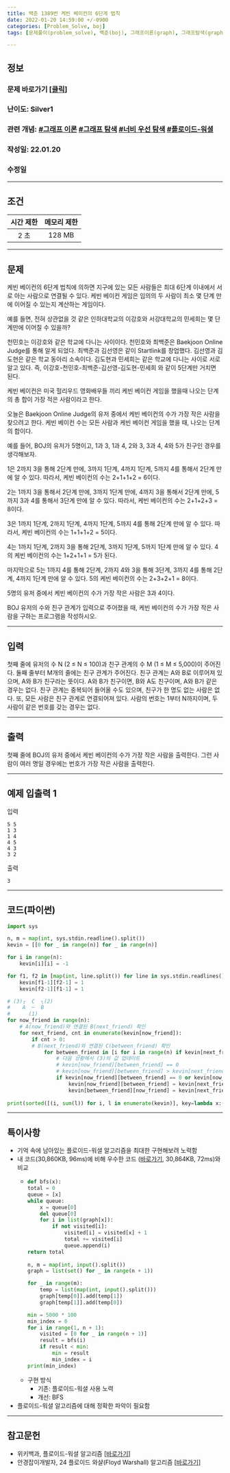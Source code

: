 ```yaml
---
title: 백준 1389번 케빈 베이컨의 6단계 법칙
date: 2022-01-20 14:59:00 +/-0900
categories: [Problem_Solve, boj]
tags: [문제풀이(problem_solve), 백준(boj), 그래프이론(graph), 그래프탐색(graph_search), 너비우선탐색(breadth_first_search), 플로이드-워셜 알고리즘(floyd_warshall_algorithm)]

---
```

## 정보
### 문제 바로가기 [[클릭](https://www.acmicpc.net/problem/1389)]
### 난이도: Silver1
### 관련 개념: [#그래프 이론](https://www.acmicpc.net/problemset?sort=ac_desc&algo=7) [#그래프 탐색](https://www.acmicpc.net/problemset?sort=ac_desc&algo=11) [#너비 우선 탐색](https://www.acmicpc.net/problemset?sort=ac_desc&algo=126) [#플로이드-워셜](https://www.acmicpc.net/problemset?sort=ac_desc&algo=31)
### 작성일: 22.01.20
### 수정일

---
## 조건

시간 제한|메모리 제한
:---:|:---:
2 초|128 MB

---
## 문제
케빈 베이컨의 6단계 법칙에 의하면 지구에 있는 모든 사람들은 최대 6단계 이내에서 서로 아는 사람으로 연결될 수 있다. 케빈 베이컨 게임은 임의의 두 사람이 최소 몇 단계 만에 이어질 수 있는지 계산하는 게임이다.

예를 들면, 전혀 상관없을 것 같은 인하대학교의 이강호와 서강대학교의 민세희는 몇 단계만에 이어질 수 있을까?

천민호는 이강호와 같은 학교에 다니는 사이이다. 천민호와 최백준은 Baekjoon Online Judge를 통해 알게 되었다. 최백준과 김선영은 같이 Startlink를 창업했다. 김선영과 김도현은 같은 학교 동아리 소속이다. 김도현과 민세희는 같은 학교에 다니는 사이로 서로 알고 있다. 즉, 이강호-천민호-최백준-김선영-김도현-민세희 와 같이 5단계만 거치면 된다.

케빈 베이컨은 미국 헐리우드 영화배우들 끼리 케빈 베이컨 게임을 했을때 나오는 단계의 총 합이 가장 적은 사람이라고 한다.

오늘은 Baekjoon Online Judge의 유저 중에서 케빈 베이컨의 수가 가장 작은 사람을 찾으려고 한다. 케빈 베이컨 수는 모든 사람과 케빈 베이컨 게임을 했을 때, 나오는 단계의 합이다.

예를 들어, BOJ의 유저가 5명이고, 1과 3, 1과 4, 2와 3, 3과 4, 4와 5가 친구인 경우를 생각해보자.

1은 2까지 3을 통해 2단계 만에, 3까지 1단계, 4까지 1단계, 5까지 4를 통해서 2단계 만에 알 수 있다. 따라서, 케빈 베이컨의 수는 2+1+1+2 = 6이다.

2는 1까지 3을 통해서 2단계 만에, 3까지 1단계 만에, 4까지 3을 통해서 2단계 만에, 5까지 3과 4를 통해서 3단계 만에 알 수 있다. 따라서, 케빈 베이컨의 수는 2+1+2+3 = 8이다.

3은 1까지 1단계, 2까지 1단계, 4까지 1단계, 5까지 4를 통해 2단계 만에 알 수 있다. 따라서, 케빈 베이컨의 수는 1+1+1+2 = 5이다.

4는 1까지 1단계, 2까지 3을 통해 2단계, 3까지 1단계, 5까지 1단계 만에 알 수 있다. 4의 케빈 베이컨의 수는 1+2+1+1 = 5가 된다.

마지막으로 5는 1까지 4를 통해 2단계, 2까지 4와 3을 통해 3단계, 3까지 4를 통해 2단계, 4까지 1단계 만에 알 수 있다. 5의 케빈 베이컨의 수는 2+3+2+1 = 8이다.

5명의 유저 중에서 케빈 베이컨의 수가 가장 작은 사람은 3과 4이다.

BOJ 유저의 수와 친구 관계가 입력으로 주어졌을 때, 케빈 베이컨의 수가 가장 작은 사람을 구하는 프로그램을 작성하시오.

---
## 입력
첫째 줄에 유저의 수 N (2 ≤ N ≤ 100)과 친구 관계의 수 M (1 ≤ M ≤ 5,000)이 주어진다. 둘째 줄부터 M개의 줄에는 친구 관계가 주어진다. 친구 관계는 A와 B로 이루어져 있으며, A와 B가 친구라는 뜻이다. A와 B가 친구이면, B와 A도 친구이며, A와 B가 같은 경우는 없다. 친구 관계는 중복되어 들어올 수도 있으며, 친구가 한 명도 없는 사람은 없다. 또, 모든 사람은 친구 관계로 연결되어져 있다. 사람의 번호는 1부터 N까지이며, 두 사람이 같은 번호를 갖는 경우는 없다.

---
## 출력
첫째 줄에 BOJ의 유저 중에서 케빈 베이컨의 수가 가장 작은 사람을 출력한다. 그런 사람이 여러 명일 경우에는 번호가 가장 작은 사람을 출력한다.

---
## 예제 입출력 1
입력
```
5 5
1 3
1 4
4 5
4 3
3 2
```

출력
```
3
```

---
## 코드(파이썬)
```python
import sys

n, m = map(int, sys.stdin.readline().split())
kevin = [[0 for _ in range(n)] for _ in range(n)]

for i in range(n):
    kevin[i][i] = -1

for f1, f2 in [map(int, line.split()) for line in sys.stdin.readlines()]:
    kevin[f1-1][f2-1] = 1
    kevin[f2-1][f1-1] = 1

# (3)┌  C  ┐(2)
#    A  ─  B
#      (1)  
for now_friend in range(n):
    # A(now_friend)와 연결된 B(next_friend) 확인
    for next_friend, cnt in enumerate(kevin[now_friend]):
        if cnt > 0:
        # B(next_friend)와 연결된 C(between_friend) 확인
            for between_friend in [i for i in range(n) if kevin[next_friend][i] > 0]:
                # 다음 상황에서 (3)의 값 업데이트
                # kevin[now_friend][between_friend] == 0                                        => A에서 C로 가는 간선(3) 없음
                # kevin[now_friend][between_friend] > kevin[next_friend][between_friend] + cnt  => A에서 C로 가는 간선(3) 길이 > A에서 B를 거쳐 C로 가는 간선(1 + 2) 길이
                if kevin[now_friend][between_friend] == 0 or kevin[now_friend][between_friend] > kevin[next_friend][between_friend] + cnt:
                    kevin[now_friend][between_friend] = kevin[next_friend][between_friend] + cnt
                    kevin[between_friend][now_friend] = kevin[next_friend][between_friend] + cnt
        
print(sorted([(i, sum(l)) for i, l in enumerate(kevin)], key=lambda x:(x[1], x[0]))[0][0] + 1)

```

---
## 특이사항
- 기억 속에 남아있는 플로이드-워셜 알고리즘을 최대한 구현해보려 노력함
- 내 코드(30,860KB, 96ms)에 비해 우수한 코드 ([바로가기](https://www.acmicpc.net/source/37624254), 30,864KB, 72ms)와 비교
  - ```python
    def bfs(x):
	total = 0
	queue = [x]
	while queue:
		x = queue[0]
		del queue[0]
		for i in list(graph[x]):
			if not visited[i]:
				visited[i] = visited[x] + 1
				total += visited[i]
				queue.append(i)
	return total
                    
    n, m = map(int, input().split())
    graph = list(set() for _ in range(n + 1))

    for _ in range(m):
        temp = list(map(int, input().split()))
        graph[temp[0]].add(temp[1])
        graph[temp[1]].add(temp[0])

    min = 5000 * 100
    min_index = 0
    for i in range(1, n + 1):
        visited = [0 for _ in range(n + 1)]
        result = bfs(i)
        if result < min:
            min = result
            min_index = i
    print(min_index)

    ```
  - 구현 방식
    - 기존: 플로이드-워셜 사용 노력
    - 개선: BFS
- 플로이드-워셜 알고리즘에 대해 정확한 파악이 필요함

---
## 참고문헌
- 위키백과, 플로이드-워셜 알고리즘 [[바로가기](https://ko.wikipedia.org/wiki/%ED%94%8C%EB%A1%9C%EC%9D%B4%EB%93%9C-%EC%9B%8C%EC%85%9C_%EC%95%8C%EA%B3%A0%EB%A6%AC%EC%A6%98)]
- 안경잡이개발자, 24 플로이드 와샬(Floyd Warshall) 알고리즘 [[바로가기](https://blog.naver.com/ndb796/221234427842)]
